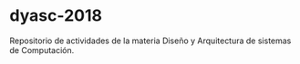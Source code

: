 # dyasc-2018
Repositorio de actividades de la materia Diseño y Arquitectura de sistemas de Computación.
